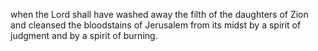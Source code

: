 when the Lord shall have washed away the filth of the daughters of Zion and cleansed the bloodstains of Jerusalem from its midst by a spirit of judgment and by a spirit of burning.
